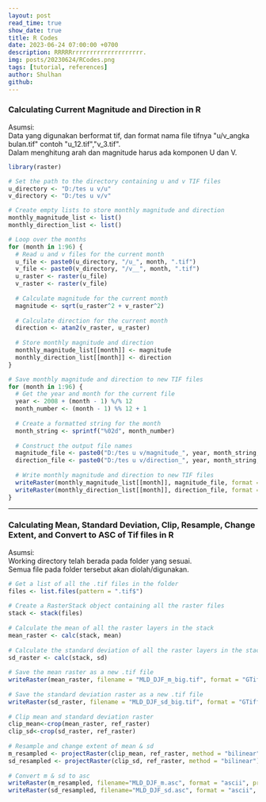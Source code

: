 ```yaml
---
layout: post
read_time: true
show_date: true
title: R Codes
date: 2023-06-24 07:00:00 +0700
description: RRRRRrrrrrrrrrrrrrrrrrrrr.
img: posts/20230624/RCodes.png 
tags: [tutorial, references]
author: Shulhan
github: 
---
```


### Calculating Current Magnitude and Direction in R
Asumsi:  
Data yang digunakan berformat tif, dan format nama file tifnya "u/v_angka bulan.tif" contoh "u_12.tif","v_3.tif".  
Dalam menghitung arah dan magnitude harus ada komponen U dan V.   
  
  

``` R
library(raster)

# Set the path to the directory containing u and v TIF files
u_directory <- "D:/tes u v/u"
v_directory <- "D:/tes u v/v"

# Create empty lists to store monthly magnitude and direction
monthly_magnitude_list <- list()
monthly_direction_list <- list()

# Loop over the months
for (month in 1:96) {
  # Read u and v files for the current month
  u_file <- paste0(u_directory, "/u_", month, ".tif")
  v_file <- paste0(v_directory, "/v__", month, ".tif")
  u_raster <- raster(u_file)
  v_raster <- raster(v_file)
  
  # Calculate magnitude for the current month
  magnitude <- sqrt(u_raster^2 + v_raster^2)
  
  # Calculate direction for the current month
  direction <- atan2(v_raster, u_raster)
  
  # Store monthly magnitude and direction
  monthly_magnitude_list[[month]] <- magnitude
  monthly_direction_list[[month]] <- direction
}

# Save monthly magnitude and direction to new TIF files
for (month in 1:96) {
  # Get the year and month for the current file
  year <- 2008 + (month - 1) %/% 12
  month_number <- (month - 1) %% 12 + 1
  
  # Create a formatted string for the month
  month_string <- sprintf("%02d", month_number)
  
  # Construct the output file names
  magnitude_file <- paste0("D:/tes u v/magnitude_", year, month_string, ".tif")
  direction_file <- paste0("D:/tes u v/direction_", year, month_string, ".tif")
  
  # Write monthly magnitude and direction to new TIF files
  writeRaster(monthly_magnitude_list[[month]], magnitude_file, format = "GTiff", overwrite = TRUE)
  writeRaster(monthly_direction_list[[month]], direction_file, format = "GTiff", overwrite = TRUE)
}

```


    
---  


  
### Calculating Mean, Standard Deviation, Clip, Resample, Change Extent, and Convert to ASC of Tif files in R  
Asumsi:  
Working directory telah berada pada folder yang sesuai.  
Semua file pada folder tersebut akan diolah/digunakan.  

``` R
# Get a list of all the .tif files in the folder
files <- list.files(pattern = ".tif$")
 
# Create a RasterStack object containing all the raster files
stack <- stack(files)
 
# Calculate the mean of all the raster layers in the stack
mean_raster <- calc(stack, mean)
 
# Calculate the standard deviation of all the raster layers in the stack
sd_raster <- calc(stack, sd)
 
# Save the mean raster as a new .tif file
writeRaster(mean_raster, filename = "MLD_DJF_m_big.tif", format = "GTiff", overwrite = TRUE)
 
# Save the standard deviation raster as a new .tif file
writeRaster(sd_raster, filename = "MLD_DJF_sd_big.tif", format = "GTiff", overwrite = TRUE)
 
# Clip mean and standard deviation raster
clip_mean<-crop(mean_raster, ref_raster)
clip_sd<-crop(sd_raster, ref_raster)
 
# Resample and change extent of mean & sd
m_resampled <- projectRaster(clip_mean, ref_raster, method = "bilinear")
sd_resampled <- projectRaster(clip_sd, ref_raster, method = "bilinear")
 
# Convert m & sd to asc
writeRaster(m_resampled, filename="MLD_DJF_m.asc", format = "ascii", prj="true", overwrite = TRUE)
writeRaster(sd_resampled, filename="MLD_DJF_sd.asc", format = "ascii", prj="true", overwrite = TRUE)
```


